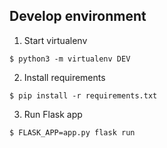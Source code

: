 ## Develop environment

1. Start virtualenv
```
$ python3 -m virtualenv DEV
```

2. Install requirements
```
$ pip install -r requirements.txt
```

3. Run Flask app
```
$ FLASK_APP=app.py flask run
```
